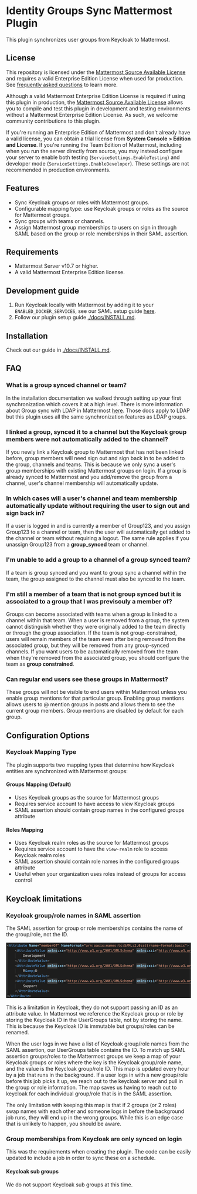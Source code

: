 # Identity Groups Sync Mattermost Plugin

This plugin synchronizes user groups from Keycloak to Mattermost.

## License

This repository is licensed under the [Mattermost Source Available License](LICENSE) and requires a valid Enterprise Edition License when used for production. See [frequently asked questions](https://docs.mattermost.com/overview/faq.html#mattermost-source-available-license) to learn more.

Although a valid Mattermost Enterprise Edition License is required if using this plugin in production, the [Mattermost Source Available License](LICENSE) allows you to compile and test this plugin in development and testing environments without a Mattermost Enterprise Edition License. As such, we welcome community contributions to this plugin.

If you're running an Enterprise Edition of Mattermost and don't already have a valid license, you can obtain a trial license from **System Console > Edition and License**. If you're running the Team Edition of Mattermost, including when you run the server directly from source, you may instead configure your server to enable both testing (`ServiceSettings.EnableTesting`) and developer mode (`ServiceSettings.EnableDeveloper`). These settings are not recommended in production environments.

## Features

- Sync Keycloak groups or roles with Mattermost groups.
- Configurable mapping type: use Keycloak groups or roles as the source for Mattermost groups.
- Sync groups with teams or channels.
- Assign Mattermost group memberships to users on sign in through SAML based on the group or role memberships in their SAML assertion.

## Requirements

- Mattermost Server v10.7 or higher.
- A valid Mattermost Enterprise Edition license.

## Development guide

1. Run Keycloak locally with Mattermost by adding it to your `ENABLED_DOCKER_SERVICES`, see our SAML setup guide [here](https://github.com/mattermost/mattermost/blob/master/server/build/docker/keycloak/README.md).
2. Follow our plugin setup guide [./docs/INSTALL.md](./docs/INSTALL.md).

## Installation

Check out our guide in [./docs/INSTALL.md](./docs/INSTALL.md).

## FAQ

### What is a group synced channel or team?

In the installation documentation we walked through setting up your first synchronization which covers it at a high level. There is more information about Group sync with LDAP in Mattermost [here](https://docs.mattermost.com/onboard/ad-ldap-groups-synchronization.html). Those docs apply to LDAP but this plugin uses all the same synchronization features as LDAP groups.

### I linked a group, synced it to a channel but the Keycloak group members were not automatically added to the channel?

If you newly link a Keycloak group to Mattermost that has not been linked before, group members will need sign out and sign back in to be added to the group, channels and teams. This is because we only sync a user's group memberships with existing Mattermost groups on login. If a group is already synced to Mattermost and you add/remove the group from a channel, user's channel membership will automatically update.

### In which cases will a user's channel and team membership automatically update without requiring the user to sign out and sign back in?

If a user is logged in and is currently a member of Group123, and you assign Group123 to a channel or team, then the user will automatically get added to the channel or team without requiring a logout. The same rule applies if you unassign Group123 from a **group_synced** team or channel.

### I'm unable to add a group to a channel of a group synced team?

If a team is group synced and you want to group sync a channel within the team, the group assigned to the channel must also be synced to the team.

### I'm still a member of a team that is not group synced but it is associated to a group that I was previsouly a member of?

Groups can become associated with teams when a group is linked to a channel within that team. When a user is removed from a group, the system cannot distinguish whether they were originally added to the team directly or through the group association. If the team is not group-constrained, users will
remain members of the team even after being removed from the associated group, but they will be removed from any group-synced channels. If you want users to be automatically removed from the team when they're removed from the associated group, you should configure the team as **group constrained**.

### Can regular end users see these groups in Mattermost?

These groups will not be visible to end users within Mattermost unless you enable group mentions for that particular group. Enabling group mentions allows users to @ mention groups in posts and allows them to see the current group members. Group mentions are disabled by default for each group.

## Configuration Options

### Keycloak Mapping Type

The plugin supports two mapping types that determine how Keycloak entities are synchronized with Mattermost groups:

#### Groups Mapping (Default)
- Uses Keycloak groups as the source for Mattermost groups
- Requires service account to have access to view Keycloak groups
- SAML assertion should contain group names in the configured groups attribute

#### Roles Mapping  
- Uses Keycloak realm roles as the source for Mattermost groups
- Requires service account to have the `view-realm` role to access Keycloak realm roles
- SAML assertion should contain role names in the configured groups attribute
- Useful when your organization uses roles instead of groups for access control

## Keycloak limitations 

### Keycloak group/role names in SAML assertion

The SAML assertion for group or role memberships contains the name of the group/role, not the ID.  

![Groups attribute](./docs/assets/saml-groups-attribute.png)

This is a limitation in Keycloak, they do not support passing an ID as an attribute value. In Mattermost we reference the Keycloak group or role by storing the Keycloak ID in the UserGroups table, not by storing the name. This is because the Keycloak ID is immutable but groups/roles can be renamed. 

When the user logs in we have a list of Keycloak group/role names from the SAML assertion, our UserGroups table contains the ID. To match up SAML assertion groups/roles to the Mattermost groups we keep a map of your Keycloak groups or roles where the key is the Keycloak group/role name, and the value is the Keycloak group/role ID. This map is updated every hour by a job that runs in the background. If a user logs in with a new group/role before this job picks it up, we reach out to the keycloak server and pull in the group or role information. The map saves us having to reach out to keycloak for each individual group/role that is in the SAML assertion. 

The only limitation with keeping this map is that if 2 groups (or 2 roles) swap names with each other and someone logs in before the background job runs, they will end up in the wrong groups. While this is an edge case that is unlikely to happen, you should be aware. 

### Group memberships from Keycloak are only synced on login

This was the requirements when creating the plugin. The code can be easily updated to include a job in order to sync these on a schedule.

#### Keycloak sub groups

We do not support Keycloak sub groups at this time.
